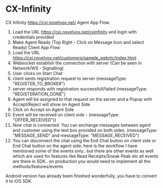 # CX-Infinity

CX Infinity
https://cxi.novelvox.net/
Agent App Flow:
1. Load the URL https://cxi.novelvox.net/cxinfinity and login with credentials provided
2. Make Agent Ready (Top Right - Click on Message Icon and select Ready)
Client App Flow:
1. Load the URL https://cxi.novelvox.net/customers/sample_webrtc/index.html
2. Websocket establish the connection with server (Can be seen in Network/WS - Signalling)
3. User clicks on Start Chat
4. client sents registration request to server (messageType: "REGISTER_TO_BROKER")
5. server responds with registration successfull/failed (messageType: "REGISTERATION_DONE")
6. Agent will be assigned to that request on the server and a Popup with Accept/Reject will show on Agent Side
7. Click on Accept on Agent Side
8. Event will be received on client side - (messageType: "OFFER_RECEIVED"))
9. Now chat is connected. You can exchange messages between agent and customer using the text box provided on both sides. (messageType: "MESSAGE_SEND" and messageType: "MESSAGE_RECEIVED")
10. You can disconnect the chat using the End Chat button on client side or End Chat button on the agent side.
here is the workflow
I have mentioned some of the events only.. but there are other events as well which are used for features like Read Receipts/Sneak Peak etc
all events are there in SDK.. on production you would need to implement all the methods/features/events

Android version has already been finished wonderfully, you have to convert it to iOS SDK.
